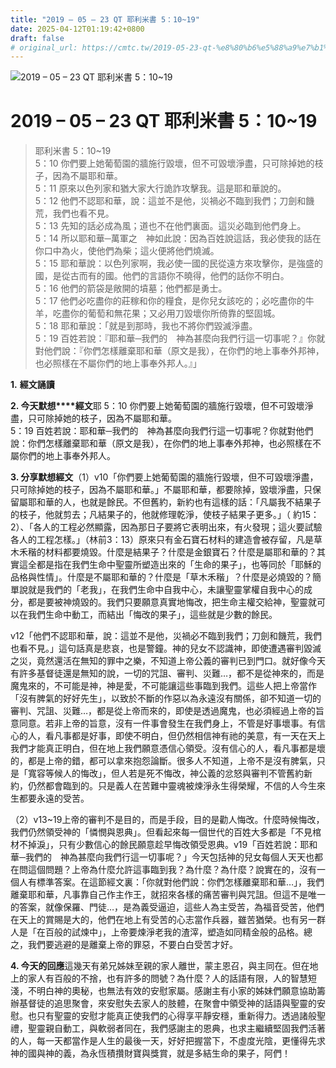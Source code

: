 ```yaml
---
title: "2019 – 05 – 23 QT 耶利米書 5：10~19"
date: 2025-04-12T01:19:42+0800
draft: false
# original_url: https://cmtc.tw/2019-05-23-qt-%e8%80%b6%e5%88%a9%e7%b1%b3%e6%9b%b8-5%ef%bc%9a1019
---
```


![2019 – 05 – 23 QT 耶利米書 5：10\~19](/images/qt.jpg   "2019 – 05 – 23 QT 耶利米書 5：10\~19")

# 2019 – 05 – 23 QT 耶利米書 5：10\~19

> 耶利米書 5：10\~19  
> 5：10 你們要上她葡萄園的牆施行毀壞，但不可毀壞淨盡，只可除掉她的枝子，因為不屬耶和華。  
> 5：11 原來以色列家和猶大家大行詭詐攻擊我。這是耶和華說的。  
> 5：12 他們不認耶和華，說：這並不是他，災禍必不臨到我們；刀劍和饑荒，我們也看不見。  
> 5：13 先知的話必成為風；道也不在他們裏面。這災必臨到他們身上。  
> 5：14 所以耶和華─萬軍之　神如此說：因為百姓說這話，我必使我的話在你口中為火，使他們為柴；這火便將他們燒滅。  
> 5：15 耶和華說：以色列家啊，我必使一國的民從遠方來攻擊你，是強盛的國，是從古而有的國。他們的言語你不曉得，他們的話你不明白。  
> 5：16 他們的箭袋是敞開的墳墓；他們都是勇士。  
> 5：17 他們必吃盡你的莊稼和你的糧食，是你兒女該吃的；必吃盡你的牛羊，吃盡你的葡萄和無花果；又必用刀毀壞你所倚靠的堅固城。  
> 5：18 耶和華說：「就是到那時，我也不將你們毀滅淨盡。  
> 5：19 百姓若說：『耶和華─我們的　神為甚麼向我們行這一切事呢？』你就對他們說：『你們怎樣離棄耶和華（原文是我），在你們的地上事奉外邦神，也必照樣在不屬你們的地上事奉外邦人。』」

**1.** **經文誦讀**

**2. 今天默想****經文**耶 5：10 你們要上她葡萄園的牆施行毀壞，但不可毀壞淨盡，只可除掉她的枝子，因為不屬耶和華。  
5：19 百姓若說：耶和華─我們的　神為甚麼向我們行這一切事呢？你就對他們說：你們怎樣離棄耶和華（原文是我），在你們的地上事奉外邦神，也必照樣在不屬你們的地上事奉外邦人。

**3. 分享默想經文**（1）v10「你們要上她葡萄園的牆施行毀壞，但不可毀壞淨盡，只可除掉她的枝子，因為不屬耶和華。」不屬耶和華，都要除掉，毀壞淨盡，只保留屬耶和華的人，也就是餘民。不但舊約，新約也有這樣的話：「凡屬我不結果子的枝子，他就剪去；凡結果子的，他就修理乾淨，使枝子結果子更多。」（ 約15：2）、「各人的工程必然顯露，因為那日子要將它表明出來，有火發現；這火要試驗各人的工程怎樣。」（林前3：13）原來只有金石寶石材料的建造會被存留，凡是草木禾稭的材料都要燒毀。什麼是結果子？什麼是金銀寶石？什麼是屬耶和華的？其實這全都是指在我們生命中聖靈所塑造出來的「生命的果子」，也等同於「耶穌的品格與性情」。什麼是不屬耶和華的？什麼是「草木禾稭」？什麼是必燒毀的？簡單說就是我們的「老我」，在我們生命中自我中心，未讓聖靈掌權自我中心的成分，都是要被神燒毀的。我們只要願意真實地悔改，把生命主權交給神，聖靈就可以在我們生命中動工，而結出「悔改的果子」，這些就是少數的餘民。

v12「他們不認耶和華，說：這並不是他，災禍必不臨到我們；刀劍和饑荒，我們也看不見。」這句話真是悲哀，也是警鐘。神的兒女不認識神，即使遭遇審判毀滅之災，竟然還活在無知的罪中之樂，不知道上帝公義的審判已到門口。就好像今天有許多基督徒還是無知的說，一切的咒詛、審判、災難…，都不是從神來的，而是魔鬼來的，不可能是神，神是愛，不可能讓這些事臨到我們。這些人把上帝當作「沒有脾氣的好好先生」，以致於不斷的作惡以為永遠沒有關係，卻不知道一切的審判、咒詛、災難…，都是從上帝而來的，即使是透過魔鬼，也必須經過上帝的旨意同意。若非上帝的旨意，沒有一件事會發生在我們身上，不管是好事壞事。有信心的人，看凡事都是好事，即使不明白，但仍然相信神有祂的美意，有一天在天上我們才能真正明白，但在地上我們願意憑信心領受。沒有信心的人，看凡事都是壞的，都是上帝的錯，都可以拿來抱怨論斷。很多人不知道，上帝不是沒有脾氣，只是「寬容等候人的悔改」，但人若是死不悔改，神公義的忿怒與審判不管舊約新約，仍然都會臨到的。只是義人在苦難中靈魂被煉淨永生得榮耀，不信的人今生來生都要永遠的受苦。

（2）v13\~19上帝的審判不是目的，而是手段，目的是勸人悔改。什麼時候悔改，我們仍然領受神的「憐憫與恩典」。但看起來每一個世代的百姓大多都是「不見棺材不掉淚」，只有少數信心的餘民願意趁早悔改領受恩典。v19「百姓若說：耶和華─我們的　神為甚麼向我們行這一切事呢？」今天包括神的兒女每個人天天也都在問這個問題？上帝為什麼允許這事臨到我？為什麼？為什麼？說實在的，沒有一個人有標準答案。在這節經文裏：「你就對他們說：你們怎樣離棄耶和華…」，我們離棄耶和華，凡事靠自己作主作王，就招來各樣的痛苦審判與咒詛。但這不是唯一的答案，就像保羅、門徒…，是為義受逼迫，這些人為主受苦，為福音受苦，他們在天上的賞賜是大的，他們在地上有受苦的心志當作兵器，雖苦猶榮。也有另一群人是「在百般的試煉中」，上帝要煉淨老我的渣滓，塑造如同精金般的品格。總之，我們要逃避的是離棄上帝的罪惡，不要白白受苦才好。

**4. 今天的回應**這幾天有弟兄姊妹至親的家人離世，蒙主恩召，與主同在。但在地上的家人有百般的不捨，也有許多的問號？為什麼？人的話語有限，人的智慧短淺，不明白神的奧秘，也無法有效的安慰家屬。感謝主有小家的姊妹們願意協助籌辦基督徒的追思聚會，來安慰失去家人的肢體，在聚會中領受神的話語與聖靈的安慰。也只有聖靈的安慰才能真正使我們的心得享平靜安穩，重新得力。透過諸般聖禮，聖靈親自動工，與軟弱者同在，我們感謝主的恩典，也求主繼續堅固我們活著的人，每一天都當作是人生的最後一天，好好把握當下，不虛度光陰，更懂得先求神的國與神的義，為永恆積攢財寶與獎賞，就是多結生命的果子，阿們！